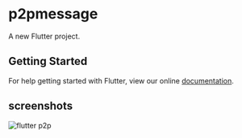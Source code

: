 # p2pmessage

A new Flutter project.

## Getting Started

For help getting started with Flutter, view our online
[documentation](https://flutter.io/).

## screenshots
![flutter p2p](https://user-images.githubusercontent.com/16968934/63694849-edd77900-c849-11e9-8d4a-ae3126cb2c09.png)
